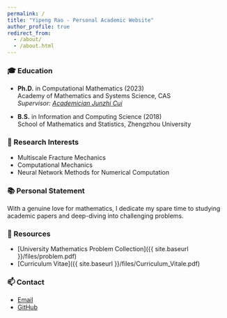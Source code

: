 ```yaml
---
permalink: /
title: "Yipeng Rao - Personal Academic Website"
author_profile: true
redirect_from: 
  - /about/
  - /about.html
---
```


### 🎓 Education
- **Ph.D.** in Computational Mathematics (2023)  
  Academy of Mathematics and Systems Science, CAS  
  *Supervisor: [Academician Junzhi Cui](http://homepage.amss.ac.cn/research/homePage/7c98177290ea438aa989559f0e3fa4c7/myHomePage.html)*

- **B.S.** in Information and Computing Science (2018)  
  School of Mathematics and Statistics, Zhengzhou University

### 🔬 Research Interests
- Multiscale Fracture Mechanics
- Computational Mechanics  
- Neural Network Methods for Numerical Computation

### 📚 Personal Statement
With a genuine love for mathematics, I dedicate my spare time to studying academic papers and deep-diving into challenging problems.

### 📄 Resources
- [University Mathematics Problem Collection]({{ site.baseurl }}/files/problem.pdf)
- [Curriculum Vitae]({{ site.baseurl }}/files/Curriculum_Vitale.pdf)

### 📫 Contact
- [Email](mailto:raoyipeng@qq.com)
- [GitHub](https://github.com/sukaku-r)